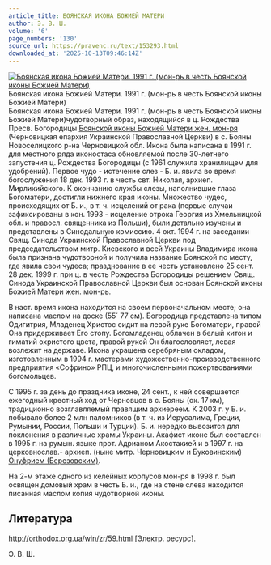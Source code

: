 ```yaml
---
article_title: БОЯНСКАЯ ИКОНА БОЖИЕЙ МАТЕРИ
author: Э. В. Ш.
volume: '6'
page_numbers: '130'
source_url: https://pravenc.ru/text/153293.html
downloaded_at: '2025-10-13T09:46:14Z'
---
```


[![Боянская икона Божией Матери. 1991 г. (мон-рь в честь Боянской иконы Божией Матери)](https://pravenc.ru/data/933/459/1234/i200.jpg "Кликните для увеличения картинки")](https://pravenc.ru/data/933/459/1234/i400.jpg)Боянская икона Божией Матери. 1991 г. (мон-рь в честь Боянской иконы Божией Матери)  
Боянская икона Божией Матери. 1991 г. (мон-рь в честь Боянской иконы Божией Матери)чудотворный образ, находящийся в ц. Рождества Пресв. Богородицы [Боянской иконы Божией Матери жен. мон-ря](<https://pravenc.ru/text/БОЯНСКОЙ ИКОНЫ БОЖИЕЙ МАТЕРИ ЖЕНСКИЙ МОНАСТЫРЬ.html>) (Черновицкая епархия Украинской Православной Церкви) в с. Бояны Новоселицкого р-на Черновицкой обл. Икона была написана в 1991 г. для местного ряда иконостаса обновляемой после 30-летнего запустения ц. Рождества Богородицы (с 1961 служила хранилищем для удобрений). Первое чудо - истечение слез - Б. и. явила во время богослужения 18 дек. 1993 г. в честь свт. Николая, архиеп. Мирликийского. К окончанию службы слезы, наполнившие глаза Богоматери, достигли нижнего края иконы. Множество чудес, происходящих от Б. и., в т. ч. исцелений от рака (первые случаи зафиксированы в кон. 1993 - исцеление отрока Георгия из Хмельницкой обл. и правосл. священника из Польши), были детально изучены и представлены в Синодальную комиссию. 4 окт. 1994 г. на заседании Свящ. Синода Украинской Православной Церкви под председательством митр. Киевского и всей Украины Владимира икона была признана чудотворной и получила название Боянской по месту, где явила свои чудеса; празднование в ее честь установлено 25 сент. 28 дек. 1999 г. при ц. в честь Рождества Богородицы решением Свящ. Синода Украинской Православной Церкви был основан Боянской иконы Божией Матери жен. мон-рь.

В наст. время икона находится на своем первоначальном месте; она написана маслом на доске (55´
77 см). Богородица представлена типом Одигитрия, Младенец Христос сидит на левой руке Богоматери, правой Она придерживает Его стопу. Богомладенец облачен в белый хитон и гиматий охристого цвета, правой рукой Он благословляет, левая возлежит на державе. Икона украшена серебряным окладом, изготовленным в 1994 г. мастерами художественно-производственного предприятия «Софрино» РПЦ, и многочисленными пожертвованиями богомольцев.

С 1995 г. за день до праздника иконе, 24 сент., к ней совершается ежегодный крестный ход от Черновцов в с. Бояны (ок. 17 км), традиционно возглавляемый правящим архиереем. К 2003 г. у Б. и. побывало более 2 млн паломников (в т. ч. из Иерусалима, Греции, Румынии, России, Польши и Турции). Б. и. нередко вывозится для поклонения в различные храмы Украины. Акафист иконе был составлен в 1995 г. на румын. языке прот. Адрианом Акостакией и в 1997 г. на церковнослав.- архиеп. (ныне митр. Черновицким и Буковинским) [Онуфрием (Березовским)](<https://pravenc.ru/text/Онуфрием (Березовским).html>).

На 2-м этаже одного из келейных корпусов мон-ря в 1998 г. был освящен домовый храм в честь Б. и., где на стене слева находится писанная маслом копия чудотворной иконы.

## Литература

http://orthodox.org.ua/win/zr/59.html [Электр. ресурс].

Э. В. Ш.
